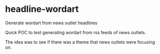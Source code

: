 # headline-wordart
Generate wordart from news outlet headlines

Quick POC to test generating wordart from rss feeds of news outlets. 

The idea was to see if there was a theme that news outlets were focusing on.
